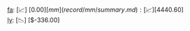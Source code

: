 [fa](record/fa/summary.md): [📈] [$0.00]  
[mm](record/mm/summary.md): [📈] [$4440.60]  
[ly](record/ly/summary.md): [📉] [$-336.00]  
